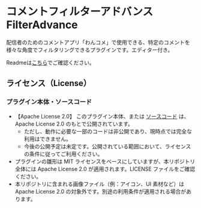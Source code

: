 # コメントフィルターアドバンス FilterAdvance

配信者のためのコメントアプリ「わんコメ」で使用できる、特定のコメントを様々な角度でフィルタリングできるプラグインです。エディター付き。

Readmeは[こちら](https://github.com/Pintocuru/OmikenReadme/blob/main/docs/CommentCutter/README.md)でご確認ください。

## ライセンス（License）

### プラグイン本体・ソースコード

- 【Apache License 2.0】 このプラグイン本体、または [ソースコード](https://github.com/Pintocuru/CommentCutter) は、Apache License 2.0 のもとで公開されています。
  - ただし、動作に必要な一部のコードは非公開であり、現時点では完全な利用はできません。
  - 今後の公開予定は未定です。公開されている範囲において、ライセンスの条件に従ってご利用ください。
- プラグインの雛形は MIT ライセンスをベースにしていますが、本リポジトリ全体には Apache License 2.0 が適用されます。LICENSE ファイルをご確認ください。
- 本リポジトリに含まれる画像ファイル（例：アイコン、UI 素材など）は Apache License 2.0 の対象外です。別途の利用条件が適用される場合があります。
